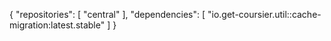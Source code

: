 {
  "repositories": [
    "central"
  ],
  "dependencies": [
    "io.get-coursier.util::cache-migration:latest.stable"
  ]
}
